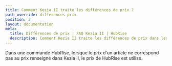 ```yaml
---
title: Comment Kezia II traite les différences de prix ?
path_override: differences-prix
position: 2
layout: documentation
meta:
  title: Différences de prix | FAQ Kezia II | HubRise
  description: Comment Kezia II traite les différences de prix dans les commandes venant de HubRise.
---
```


Dans une commande HubRise, lorsque le prix d'un article ne correspond pas au prix renseigné dans Kezia II, le prix de HubRise est utilisé.
